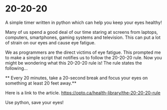 # 20-20-20
A simple timer written in python which can help you keep your eyes healthy!

Many of us spend a good deal of our time staring at screens from laptops, computers, smartphones, gaming systems and television. This can put a lot of strain on our eyes and cause eye fatigue.

We as programmers are the direct victims of eye fatigue. This prompted me to make a simple script that notifies us to follow the 20-20-20 rule. Now you might be wondering what this 20-20-20 rule is! The rule states the following...

** Every 20 minutes, take a 20-second break and focus your eyes on something at least 20 feet away.**

 
 Here is a link to the article.
https://opto.ca/health-library/the-20-20-20-rule

Use python, save your eyes!

